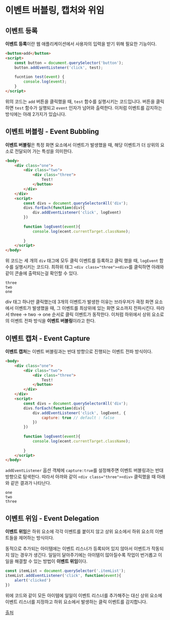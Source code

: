# 이벤트 버블링, 캡처와 위임



## 이벤트 등록

**이벤트 등록**이란 웹 애플리케이션에서 사용자의 입력을 받기 위해 필요한 기능이다.

```html
<button>add</button>
<script>
	const button = document.querySelector('button');
    button.addEventListener('click', test);
    
    fucntion test(event) {
        console.log(event);
    }
</script>
```

위의 코드는 `add` 버튼을 클릭했을 때, `test` 함수를 실행시키는 코드입니다. 버튼을 클릭하면 `test` 함수가 실행되고 `event` 인자가 넘어와 출력한다. 이처럼 이벤트를 감지하는 방식에는 아래 2가지가 있습니다.



## 이벤트 버블링 -  Event Bubbling

**이벤트 버블링**은 특정 화면 요소에서 이벤트가 발생했을 때, 해당 이벤트가 더 상위의 요소로 전달되어 가는 특성을 의미한다.

```html
<body>
   	<div class="one">
        <div class="two">
            <div class="three">
                Test!
            </button>
        </div>
    </div>
    <script>
		const divs = document.querySelectorAll('div');
        divs.forEach(function(div){
            div.addEventListener('click', logEvent)
        })
        
        function logEvent(event){
            console.log(ecent.currentTarget.className);
            
        }
	</script>
</body>
```

위 코드는 세 개의 `div` 태그에 모두 클릭 이벤트를 등록하고 클릭 했을 때, `logEvent` 함수를 실행시키는 코드다. 최하위 태그 `<div class="three"><div>`를 클릭하면 아래와 같이 콘솔에 출력되는걸 확인할 수 있다.

```
three
two
one
```



div 태그 하나만 클릭했는데 3개의 이벤트가 발생한 이유는 브라우저가 큭정 화면 요소에서 이벤트가 발생했을 때, 그 이벤트를 최상위에 있는 화면 요소까지 전파시킨다. 따라서 three → two → one 순서로 클릭 이벤트가 동작한다. 이처럼 하위에서 상위 요소로의 이벤트 전파 방식을 **이벤트 버블링**이라고 한다.



## 이벤트 캡처 - Event Capture

**이벤트 캡처**는 이벤트 버블링과는 반대 방향으로 진행되는 이벤트 전파 방식이다.

```html
<body>
   	<div class="one">
        <div class="two">
            <div class="three">
                Test!
            </button>
        </div>
    </div>
    <script>
		const divs = document.querySelectorAll('div');
        divs.forEach(function(div){
            div.addEventListener('click', logEvent, {
                capture: true // default : false
            })
        })
        
        function logEvent(event){
            console.log(ecent.currentTarget.className);
            
        }
	</script>
</body>
```

`addEventListener` 옵션 객체에 `capture:true`를 설정해주면 이벤트 버블링과는 반대 방향으로 탐색한다. 따라서 아까와 같이 `<div class="three"><div>` 클릭했을 때 아래와 같은 결과가 나타난다.

```
one
two
three
```



## 이벤트 위임 - Event Delegation

**이벤트 위임**은 하위 요소에 각각 이벤트를 붙이지 않고 상위 요소에서 하위 요소의 이벤트들을 제어하는 방식이다.

동적으로 추가되는 아이템에는 이벤트 리스너가 등록되어 있지 않아서 이벤트가 작동되지 않는 경우가 생긴다. 일일이 달아주기에는 아이템이 많아질수록 작업이 번거롭고 이 일을 해결할 수 있는 방법이 **이벤트 위임**이다.



```js
const itemList = document.querySelector('.itemList');
itemList.addEventListener('click', function(event){
    alert('clicked')
})
```

위에 코드와 같이 모든 아이템에 일일이 이벤트 리스너를 추가해주는 대신 상위 요소에 이벤트 리스너를 지정하고 하위 요소에서 발생하는 클릭 이벤트를 감지합니다.



[출처]( https://joshua1988.github.io/web-development/javascript/event-propagation-delegation/)



